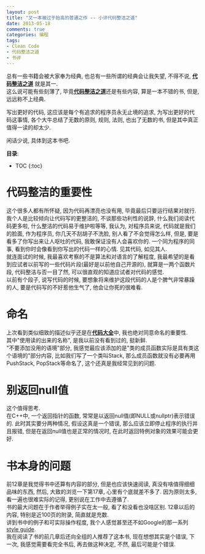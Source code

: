 ```yaml
---
layout: post
title: "又一本被过于抬高的普通之作 -- 小评代码整洁之道"
date: 2013-05-18
comments: true
categories: 编程
tags: 
- Clean Code
- 代码整洁之道
- 书评
---
```


总有一些书籍会被大家奉为经典, 也总有一些所谓的经典会让我失望, 不得不说, [**代码整洁之道**]() 就是其一.  
这么说可能有些刻薄了, 毕竟[**代码整洁之道**]()还是有些内容, 算是一本不错的书, 但是, 远远称不上经典.  
  
写出更好的代码, 这应该是每个有追求的程序员永无止境的追求, 为写出更好的代码这事情, 各个大牛总结了无数的原则, 规则, 法则, 也出了无数的书, 但是其中真正值得一读的却太少.  
  
闲话少说, 具体到这本书吧.  

<!-- more -->

**目录**:

* TOC
{:toc}


# 代码整洁的重要性
这个很多人都有所怀疑, 因为代码再漂亮也没有用, 毕竟最后只要运行结果对就行.  我个人是比较倾向让代码写的更整洁的,  不谈那些功利性的说辞, 什么我们阅读代码更多啦, 什么整洁的代码易于维护啦等等, 我认为, 对程序员来说, 代码就是我们的脸面, 作为程序员, 你几天不刮胡子不洗脸, 别人看了不会觉得怎么样, 但是, 要是看多了你写出来让人呕吐的代码, 我敢保证没有人会喜欢你的.  一个同为程序的同事, 看到你时会像看到你写出的代码一样的心情.  见其代码, 如见其人.  
就连面试的时候, 我最喜欢考察的不是算法和对语言的了解程度, 我最希望的是看到应试者以前写的一些代码片段(最好是以前他自己开源的), 就算是一两个函数片段, 代码整洁与否一目了然, 可以很直观的知道应试者对代码的感觉.  
以前有个段子, 说写代码的时候, 要想象将来维护这段代码的人是个脾气非常暴躁的人, 要是代码写的不好惹他生气了,  他会让你死的很难看.  

# 命名
上次看到类似细致的描述似乎还是在[**代码大全**]()中, 我也绝对同意命名的重要性.  
其中"使用读的出来的名称", 是我以前没有看到过的, 挺新鲜.  
"不要添加没用的语境"部分, 我感觉最应该添加的是"类的成员函数实际是具有类这个语境的"部分内容, 比如我们写了一个类叫Stack, 那么成员函数就没有必要再用PushStack, PopStack等命名了, 这个还真是我经常见到的问题.  

# 别返回null值
这个值得思考.  
在C++中, 一个返回指针的函数, 常常是以返回null值(即NULL或nullptr)表示错误的.  此时其实要分两种情况, 假设这真是一个错误, 那么应该立即停止程序的执行并且报错, 但是在返回null值也是正常的情况时, 在此时返回特例对象的效果可能会更好.  

# 书本身的问题
前12章是我觉得书中还算有内容的部分,  但是也应该快速阅读, 真没有啥值得细细品味的东西, 然后, 大致的浏览一下第17章, 心里有个底就差不多了.  因为原则太多, 看一遍也很难实际的记得, 更别说在工作中去遵循了.   
书的最大问题在于作者举得例子实在太一般, 看了和没看也没啥区别.  12章以后的内容, 特别是近100页的附录, 简直就是充数.  
讲到书中的例子和可实际操作程度, 我个人感觉甚至还不如Google的那一系列[style guide](https://code.google.com/p/google-styleguide/).  
我在阅读了书的前几章后还向全组的人推荐了这本书, 现在想想其实是个错误, 下一次, 我感觉需要看完全书后, 再去做这种决定, 不然, 最后可能是个错误.  

[**代码整洁之道**]: http://www.amazon.cn/gp/product/B0031M9GHC/ref=as_li_ss_tl?ie=UTF8&camp=536&creative=3132&creativeASIN=B0031M9GHC&linkCode=as2&tag=jtianlinsblog-23
[**代码大全**]: http://www.amazon.cn/gp/product/B0061XKRXA/ref=as_li_ss_tl?ie=UTF8&camp=536&creative=3132&creativeASIN=B0061XKRXA&linkCode=as2&tag=jtianlinsblog-23

